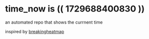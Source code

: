 # time_now is (( 1729688400830 ))

an automated repo that shows the currnent time

inspired by [breakingheatmap](https://github.com/breakingheatmap/breakingheatmap)